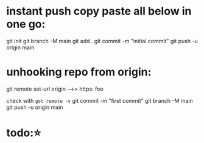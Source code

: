 # instant push copy paste all below in one go:

git init
git branch -M main
git add .
git commit -m "initial commit"
git push -u origin main

# unhooking repo from origin:

git remote set-url origin -->> https: foo

check with `got remote -v`
git commit -m "first commit"
git branch -M main
git push -u origin main

# todo:⭐️

